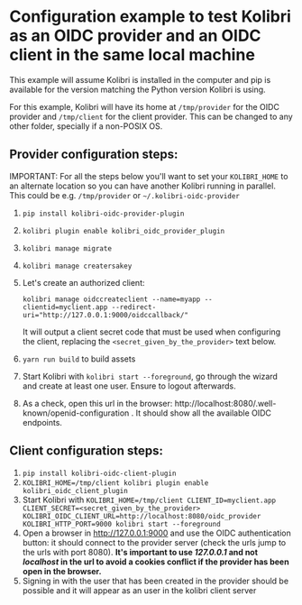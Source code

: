 # Configuration example to test Kolibri as an OIDC provider and an OIDC client in the same local machine

This example will assume Kolibri is installed in the computer and pip is available for the version matching the Python version Kolibri is using.

For this example, Kolibri will have its home at `/tmp/provider`  for the OIDC provider and `/tmp/client` for the client provider. This can be changed to any other folder, specially if a non-POSIX OS.



## Provider configuration steps:


IMPORTANT: For all the steps below you'll want to set your `KOLIBRI_HOME` to an alternate location so you can have another Kolibri running in parallel. This could be e.g. `/tmp/provider` or `~/.kolibri-oidc-provider`



1. `pip install kolibri-oidc-provider-plugin`

2. `kolibri plugin enable kolibri_oidc_provider_plugin`

3. `kolibri manage migrate`

4. `kolibri manage creatersakey`

5. Let's create an authorized client:

   `kolibri manage oidccreateclient --name=myapp --clientid=myclient.app --redirect-uri="http://127.0.0.1:9000/oidccallback/"`

   It will output a client secret code that must be used when configuring the client, replacing the `<secret_given_by_the_provider>` text below.

6. `yarn run build` to build assets

7. Start Kolibri with `kolibri start --foreground`, go through the wizard and create at least one user. Ensure to logout afterwards.

8. As a check, open this url in the browser: http://localhost:8080/.well-known/openid-configuration . It should show all the available OIDC endpoints.



## Client configuration steps:

1. `pip install kolibri-oidc-client-plugin`
2. `KOLIBRI_HOME=/tmp/client kolibri plugin enable kolibri_oidc_client_plugin`
3. Start Kolibri with `KOLIBRI_HOME=/tmp/client CLIENT_ID=myclient.app CLIENT_SECRET=<secret_given_by_the_provider> KOLIBRI_OIDC_CLIENT_URL=http://localhost:8080/oidc_provider KOLIBRI_HTTP_PORT=9000 kolibri start --foreground`
4. Open a browser in http://127.0.0.1:9000 and use the OIDC authentication button: it should connect to the provider server (check the urls  jump to the urls with port 8080). **It's important to use *127.0.0.1* and not *localhost* in the url to avoid a cookies conflict if the provider has been open in the browser.**
5. Signing in with the user that has been created in the provider should be possible and it will appear as an user in the kolibri client server

